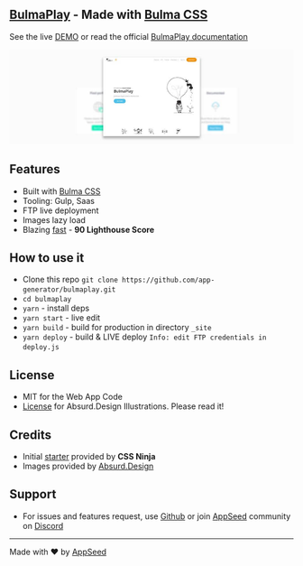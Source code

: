 ## [BulmaPlay](https://appseed.us/apps/bulma-css/bulmaplay) - Made with [Bulma CSS](https://bulma.io/)
See the live [DEMO](https://bulma-css-bulmaplay.appseed.us/) or read the official [BulmaPlay documentation](https://docs.appseed.us/apps/bulma-css/bulmaplay/)

![BulmaPlay - Made with Bulma CSS | AppSeed](https://raw.githubusercontent.com/app-generator/static/master/bulmaplay/jamstack-bulmaplay-made-with-bulma-css.jpg)

## Features
- Built with [Bulma CSS](https://bulma.io/)
- Tooling: Gulp, Saas
- FTP live deployment
- Images lazy load
- Blazing [fast](https://developers.google.com/speed/pagespeed/insights/?url=https://bulma-css-bulmaplay.appseed.us&tab=desktop) - **90 Lighthouse Score**

## How to use it
- Clone this repo `git clone https://github.com/app-generator/bulmaplay.git`
- `cd bulmaplay`
- `yarn` - install deps
- `yarn start` - live edit
- `yarn build` - build for production in directory `_site`
- `yarn deploy` - build & LIVE deploy `Info: edit FTP credentials in deploy.js `

## License
- MIT for the Web App Code
- [License](https://github.com/rosoftdeveloper/appseed/tree/master/jamstack/bulmaplay/src/images/absurd/LICENSE.md) for Absurd.Design Illustrations. Please read it!   

## Credits
- Initial [starter](https://github.com/cssninjaStudio/fresh) provided by **CSS Ninja**
- Images provided by [Absurd.Design](https://absurd.design)

## Support
- For issues and features request, use [Github](https://github.com/app-generator/bulmaplay/issues/new) or join [AppSeed](https://appseed.us?ref=github-bulmaplay) community on [Discord](https://discord.gg/fZC6hup)   

---
Made with ♥ by [AppSeed](https://appseed.us?ref=github)
